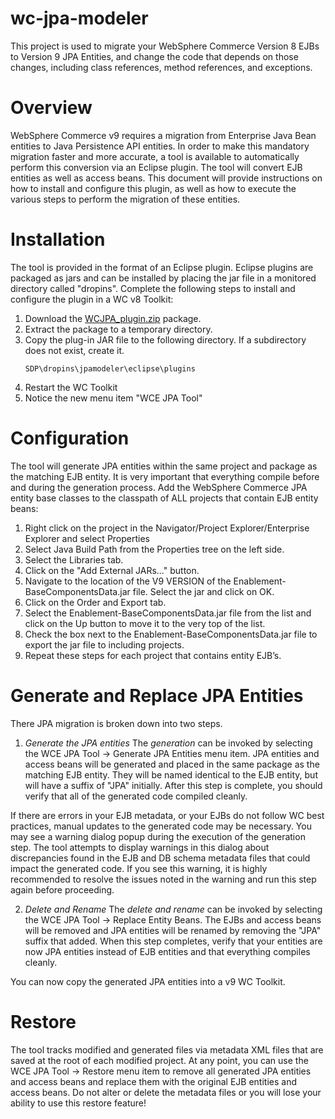# wc-jpa-modeler

This project is used to migrate your WebSphere Commerce Version 8 EJBs to Version 9 JPA Entities, and change the code that depends on those changes, including class references, method references, and exceptions.

# Overview
  WebSphere Commerce v9 requires a migration from Enterprise Java Bean entities to Java Persistence API entities. In order to make this mandatory migration faster and more accurate, a tool is available to automatically perform this conversion via an Eclipse plugin.  The tool will convert EJB entities as well as access beans.  This document will provide instructions on how to install and configure this plugin, as well as how to execute the various steps to perform the migration of these entities.

# Installation
  The tool is provided in the format of an Eclipse plugin.  Eclipse plugins are packaged as jars and can be installed by placing the jar file in a monitored directory called "dropins".  Complete the following steps to install and configure the plugin in a WC v8 Toolkit:
  1. Download the [WCJPA_plugin.zip](WCJPA_plugin.zip) package. 
  2. Extract the package to a temporary directory.
  3. Copy the plug-in JAR file to the following directory. If a subdirectory does not exist, create it. 
     ```
     SDP\dropins\jpamodeler\eclipse\plugins
     ```
  4. Restart the WC Toolkit
  5. Notice the new menu item "WCE JPA Tool"

# Configuration
  The tool will generate JPA entities within the same project and package as the matching EJB entity.  It is very important that everything compile before and during the generation process. Add the WebSphere Commerce JPA entity base classes to the classpath of ALL projects that contain EJB entity beans:

  1. Right click on the project in the Navigator/Project Explorer/Enterprise Explorer and select Properties
  2. Select Java Build Path from the Properties tree on the left side.
  3. Select the Libraries tab.
  4. Click on the "Add External JARs..." button.
  5. Navigate to the location of the V9 VERSION of the Enablement-BaseComponentsData.jar file. Select the jar and click on OK.
  6. Click on the Order and Export tab.  
  7. Select the Enablement-BaseComponentsData.jar file from the list and click on the Up button to move it to the very top of the list.
  8. Check the box next to the Enablement-BaseComponentsData.jar file to export the jar file to including projects.
  9. Repeat these steps for each project that contains entity EJB’s.

# Generate and Replace JPA Entities
  There JPA migration is broken down into two steps.
  
  1. *Generate the JPA entities*  The _generation_ can be invoked by selecting the WCE JPA Tool -> Generate JPA Entities menu item. JPA entities and access beans will be generated and placed in the same package as the matching EJB entity.  They will be named identical to the EJB entity, but will have a suffix of "JPA" initially.  After this step is complete, you should verify that all of the generated code compiled cleanly.  

  If there are errors in your EJB metadata, or your EJBs do not follow WC best practices, manual updates to the generated code may be necessary.  You may see a warning dialog popup during the execution of the generation step.  The tool attempts to display warnings in this dialog about discrepancies found in the EJB and DB schema metadata files that could impact the generated code.  If you see this warning, it is highly recommended to resolve the issues noted in the warning and run this step again before proceeding.

  2. *Delete and Rename* The _delete and rename_ can be invoked by selecting the WCE JPA Tool -> Replace Entity Beans. The EJBs and access beans will be removed and JPA entities will be renamed by removing the "JPA" suffix that added. When this step completes, verify that your entities are now JPA entities instead of EJB entities and that everything compiles cleanly.  

  You can now copy the generated JPA entities into a v9 WC Toolkit.

# Restore

  The tool tracks modified and generated files via metadata XML files that are saved at the root of each modified project.  At any point, you can use the WCE JPA Tool → Restore menu item to remove all generated JPA entities and access beans and replace them with the original EJB entities and access beans.  Do not alter or delete the metadata files or you will lose your ability to use this restore feature!

